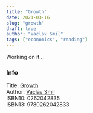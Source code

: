 ```yaml
---
title: "Growth"
date: 2021-03-16
slug: "growth"
draft: true
author: "Vaclav Smil"
tags: ["economics", "reading"]
---
```


Working on it...

### Info

Title: [Growth](https://en.wikipedia.org/wiki/Capital_in_the_Twenty-First_Century)\
Author: [Vaclav Smil](https://en.wikipedia.org/wiki/Vaclav_Smi)\
ISBN10: 0262042835\
ISBN13: 9780262042833
